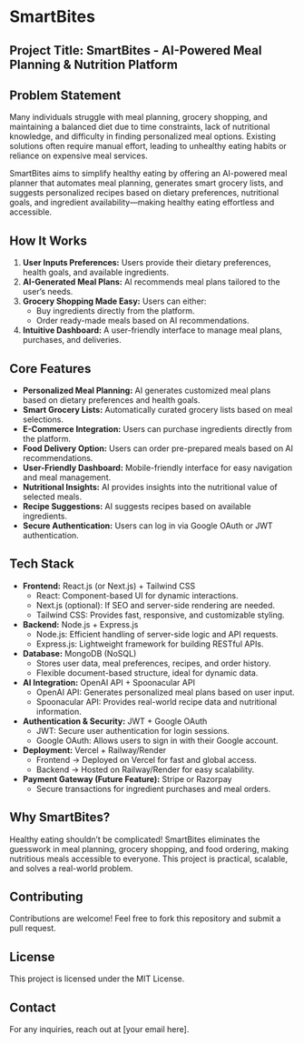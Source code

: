 # SmartBites

## Project Title: SmartBites - AI-Powered Meal Planning & Nutrition Platform  

## Problem Statement  
Many individuals struggle with meal planning, grocery shopping, and maintaining a balanced diet due to time constraints, lack of nutritional knowledge, and difficulty in finding personalized meal options. Existing solutions often require manual effort, leading to unhealthy eating habits or reliance on expensive meal services.

SmartBites aims to simplify healthy eating by offering an AI-powered meal planner that automates meal planning, generates smart grocery lists, and suggests personalized recipes based on dietary preferences, nutritional goals, and ingredient availability—making healthy eating effortless and accessible.  

## How It Works  
1. **User Inputs Preferences:** Users provide their dietary preferences, health goals, and available ingredients.
2. **AI-Generated Meal Plans:** AI recommends meal plans tailored to the user’s needs.
3. **Grocery Shopping Made Easy:** Users can either:
   - Buy ingredients directly from the platform.
   - Order ready-made meals based on AI recommendations.
4. **Intuitive Dashboard:** A user-friendly interface to manage meal plans, purchases, and deliveries.

## Core Features  
- **Personalized Meal Planning:** AI generates customized meal plans based on dietary preferences and health goals.  
- **Smart Grocery Lists:** Automatically curated grocery lists based on meal selections.  
- **E-Commerce Integration:** Users can purchase ingredients directly from the platform.  
- **Food Delivery Option:** Users can order pre-prepared meals based on AI recommendations.  
- **User-Friendly Dashboard:** Mobile-friendly interface for easy navigation and meal management.  
- **Nutritional Insights:** AI provides insights into the nutritional value of selected meals.  
- **Recipe Suggestions:** AI suggests recipes based on available ingredients.  
- **Secure Authentication:** Users can log in via Google OAuth or JWT authentication.  

## Tech Stack  
- **Frontend:** React.js (or Next.js) + Tailwind CSS  
  - React: Component-based UI for dynamic interactions.  
  - Next.js (optional): If SEO and server-side rendering are needed.  
  - Tailwind CSS: Provides fast, responsive, and customizable styling.  
- **Backend:** Node.js + Express.js  
  - Node.js: Efficient handling of server-side logic and API requests.  
  - Express.js: Lightweight framework for building RESTful APIs.  
- **Database:** MongoDB (NoSQL)  
  - Stores user data, meal preferences, recipes, and order history.  
  - Flexible document-based structure, ideal for dynamic data.  
- **AI Integration:** OpenAI API + Spoonacular API  
  - OpenAI API: Generates personalized meal plans based on user input.  
  - Spoonacular API: Provides real-world recipe data and nutritional information.  
- **Authentication & Security:** JWT + Google OAuth  
  - JWT: Secure user authentication for login sessions.  
  - Google OAuth: Allows users to sign in with their Google account.  
- **Deployment:** Vercel + Railway/Render  
  - Frontend → Deployed on Vercel for fast and global access.  
  - Backend → Hosted on Railway/Render for easy scalability.  
- **Payment Gateway (Future Feature):** Stripe or Razorpay  
  - Secure transactions for ingredient purchases and meal orders.  

## Why SmartBites?  
Healthy eating shouldn’t be complicated! SmartBites eliminates the guesswork in meal planning, grocery shopping, and food ordering, making nutritious meals accessible to everyone. This project is practical, scalable, and solves a real-world problem.  

## Contributing  
Contributions are welcome! Feel free to fork this repository and submit a pull request.  

## License  
This project is licensed under the MIT License.  

## Contact  
For any inquiries, reach out at [your email here].


